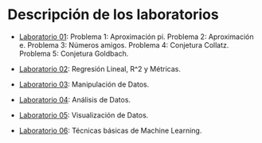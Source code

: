 # Descripción de los laboratorios

* [Laboratorio 01](lab_01.ipynb): 
Problema 1: Aproximación pi.
Problema 2: Aproximación e.
Problema 3: Números amigos.
Problema 4: Conjetura Collatz.
Problema 5: Conjetura Goldbach.


* [Laboratorio 02](lab_02.ipynb): Regresión Lineal, R^2 y Métricas.

* [Laboratorio 03](lab_03.ipynb): Manipulación de Datos.

* [Laboratorio 04](lab_04.ipynb): Análisis de Datos.

* [Laboratorio 05](lab_05.ipynb): Visualización de Datos.

* [Laboratorio 06](lab_06.ipynb): Técnicas básicas de Machine Learning.
